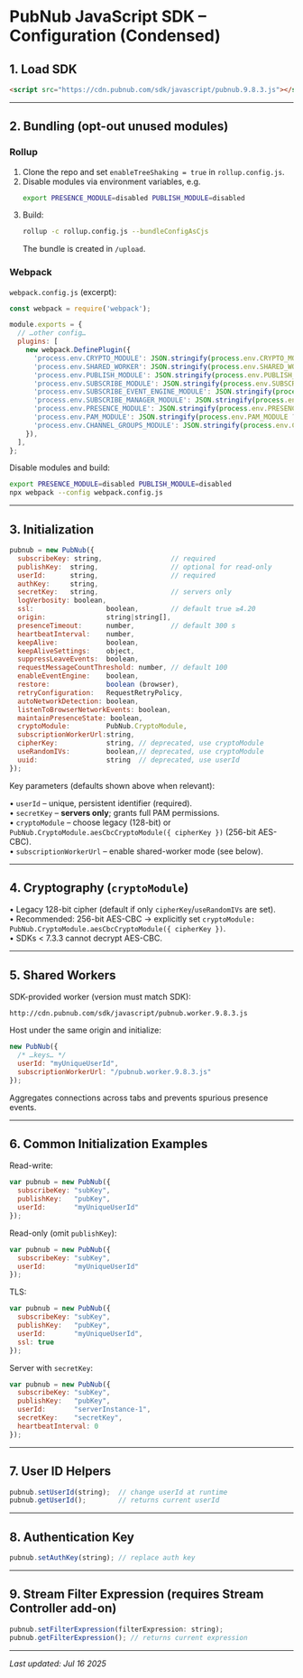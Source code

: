 # PubNub JavaScript SDK – Configuration (Condensed)

## 1. Load SDK

```html
<script src="https://cdn.pubnub.com/sdk/javascript/pubnub.9.8.3.js"></script>
```

---

## 2. Bundling (opt-out unused modules)

### Rollup

1. Clone the repo and set `enableTreeShaking = true` in `rollup.config.js`.  
2. Disable modules via environment variables, e.g.
   ```bash
   export PRESENCE_MODULE=disabled PUBLISH_MODULE=disabled
   ```
3. Build:
   ```bash
   rollup -c rollup.config.js --bundleConfigAsCjs
   ```
   The bundle is created in `/upload`.

### Webpack

`webpack.config.js` (excerpt):

```js
const webpack = require('webpack');

module.exports = {
  // …other config…
  plugins: [
    new webpack.DefinePlugin({
      'process.env.CRYPTO_MODULE': JSON.stringify(process.env.CRYPTO_MODULE ?? 'enabled'),
      'process.env.SHARED_WORKER': JSON.stringify(process.env.SHARED_WORKER ?? 'enabled'),
      'process.env.PUBLISH_MODULE': JSON.stringify(process.env.PUBLISH_MODULE ?? 'enabled'),
      'process.env.SUBSCRIBE_MODULE': JSON.stringify(process.env.SUBSCRIBE_MODULE ?? 'enabled'),
      'process.env.SUBSCRIBE_EVENT_ENGINE_MODULE': JSON.stringify(process.env.SUBSCRIBE_EVENT_ENGINE_MODULE ?? 'enabled'),
      'process.env.SUBSCRIBE_MANAGER_MODULE': JSON.stringify(process.env.SUBSCRIBE_MANAGER_MODULE ?? 'enabled'),
      'process.env.PRESENCE_MODULE': JSON.stringify(process.env.PRESENCE_MODULE ?? 'enabled'),
      'process.env.PAM_MODULE': JSON.stringify(process.env.PAM_MODULE ?? 'enabled'),
      'process.env.CHANNEL_GROUPS_MODULE': JSON.stringify(process.env.CHANNEL_GROUPS_MODULE ?? 'enabled'),
    }),
  ],
};
```

Disable modules and build:

```bash
export PRESENCE_MODULE=disabled PUBLISH_MODULE=disabled
npx webpack --config webpack.config.js
```

---

## 3. Initialization

```js
pubnub = new PubNub({
  subscribeKey: string,                 // required
  publishKey:  string,                  // optional for read-only
  userId:      string,                  // required
  authKey:     string,
  secretKey:   string,                  // servers only
  logVerbosity: boolean,
  ssl:                  boolean,        // default true ≥4.20
  origin:               string|string[],
  presenceTimeout:      number,         // default 300 s
  heartbeatInterval:    number,
  keepAlive:            boolean,
  keepAliveSettings:    object,
  suppressLeaveEvents:  boolean,
  requestMessageCountThreshold: number, // default 100
  enableEventEngine:    boolean,
  restore:              boolean (browser),
  retryConfiguration:   RequestRetryPolicy,
  autoNetworkDetection: boolean,
  listenToBrowserNetworkEvents: boolean,
  maintainPresenceState: boolean,
  cryptoModule:         PubNub.CryptoModule,
  subscriptionWorkerUrl:string,
  cipherKey:            string, // deprecated, use cryptoModule
  useRandomIVs:         boolean,// deprecated, use cryptoModule
  uuid:                 string  // deprecated, use userId
});
```

Key parameters (defaults shown above when relevant):

• `userId` – unique, persistent identifier (required).  
• `secretKey` – **servers only**; grants full PAM permissions.  
• `cryptoModule` – choose legacy (128-bit) or `PubNub.CryptoModule.aesCbcCryptoModule({ cipherKey })` (256-bit AES-CBC).  
• `subscriptionWorkerUrl` – enable shared-worker mode (see below).

---

## 4. Cryptography (`cryptoModule`)

• Legacy 128-bit cipher (default if only `cipherKey`/`useRandomIVs` are set).  
• Recommended: 256-bit AES-CBC → explicitly set `cryptoModule: PubNub.CryptoModule.aesCbcCryptoModule({ cipherKey })`.  
• SDKs < 7.3.3 cannot decrypt AES-CBC.

---

## 5. Shared Workers

SDK-provided worker (version must match SDK):

```text
http://cdn.pubnub.com/sdk/javascript/pubnub.worker.9.8.3.js
```

Host under the same origin and initialize:

```js
new PubNub({
  /* …keys… */
  userId: "myUniqueUserId",
  subscriptionWorkerUrl: "/pubnub.worker.9.8.3.js"
});
```

Aggregates connections across tabs and prevents spurious presence events.

---

## 6. Common Initialization Examples

Read-write:

```js
var pubnub = new PubNub({
  subscribeKey: "subKey",
  publishKey:   "pubKey",
  userId:       "myUniqueUserId"
});
```

Read-only (omit `publishKey`):

```js
var pubnub = new PubNub({
  subscribeKey: "subKey",
  userId:       "myUniqueUserId"
});
```

TLS:

```js
var pubnub = new PubNub({
  subscribeKey: "subKey",
  publishKey:   "pubKey",
  userId:       "myUniqueUserId",
  ssl: true
});
```

Server with `secretKey`:

```js
var pubnub = new PubNub({
  subscribeKey: "subKey",
  publishKey:   "pubKey",
  userId:       "serverInstance-1",
  secretKey:    "secretKey",
  heartbeatInterval: 0
});
```

---

## 7. User ID Helpers

```js
pubnub.setUserId(string);  // change userId at runtime
pubnub.getUserId();        // returns current userId
```

---

## 8. Authentication Key

```js
pubnub.setAuthKey(string); // replace auth key
```

---

## 9. Stream Filter Expression (requires Stream Controller add-on)

```js
pubnub.setFilterExpression(filterExpression: string);
pubnub.getFilterExpression(); // returns current expression
```

---

_Last updated: Jul 16 2025_
